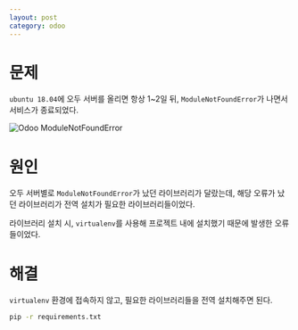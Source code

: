 ```yaml
---
layout: post
category: odoo
---
```


# 문제

`ubuntu 18.04`에 오두 서버를 올리면 항상 1~2일 뒤, `ModuleNotFoundError`가 나면서 서비스가 종료되었다.

![Odoo ModuleNotFoundError](/no-access-please/assets/image/2021-02-21-odoo-server-module-not-found-error/1.png)

# 원인

오두 서버별로 `ModuleNotFoundError`가 났던 라이브러리가 달랐는데, 해당 오류가 났던 라이브러리가 전역 설치가 필요한 라이브러리들이었다.

라이브러리 설치 시, `virtualenv`를 사용해 프로젝트 내에 설치했기 때문에 발생한 오류들이었다.

# 해결

`virtualenv` 환경에 접속하지 않고, 필요한 라이브러리들을 전역 설치해주면 된다.

```bash
pip -r requirements.txt
```